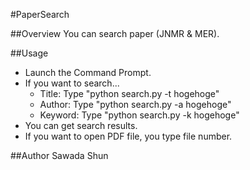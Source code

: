 #PaperSearch

##Overview
You can search paper (JNMR & MER).

##Usage
* Launch the Command Prompt.
* If you want to search... 
    - Title: Type "python search.py -t hogehoge"
    - Author: Type "python search.py -a hogehoge"   
    - Keyword: Type "python search.py -k hogehoge"
* You can get search results.
* If you want to open PDF file, you type file number.

##Author
Sawada Shun